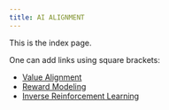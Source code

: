 ```yaml
---
title: AI ALIGNMENT
---
```


This is the index page.

One can add links using square brackets:

- [Value Alignment](Value_Alignment.md)
- [Reward Modeling](Reward_Modeling.md)
- [Inverse Reinforcement Learning](Inverse_Reinforcement_Learning.md)